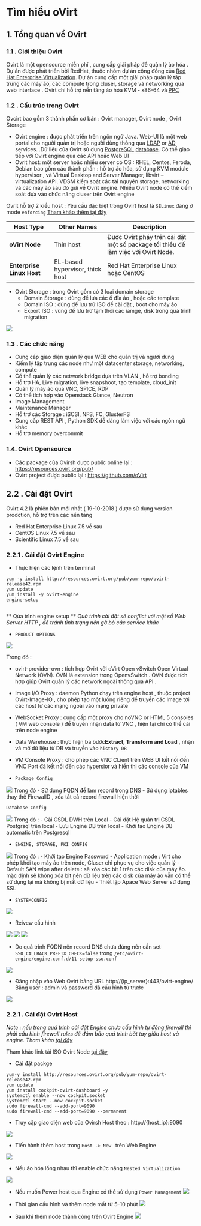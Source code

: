 


# Tìm hiểu oVirt

## 1. Tổng quan về Ovirt

### 1.1 . Giới thiệu Ovirt
 Ovirt là một opensource miễn phí , cung cấp giải pháp để quản lý ảo hóa . Dự án được phát triển bởi RedHat, thuộc nhóm dự án cộng đồng của [Red Hat Enterprise Virtualization](https://en.wikipedia.org/wiki/Red_Hat_Enterprise_Virtualization). Dự án cung cấp một giải pháp quản lý tập trung các máy ảo, các compute trong cluser, storage và networking qua web interface . Ovirt chỉ hỗ trợ nền tảng ảo hóa KVM - x86-64 và [PPC](https://en.wikipedia.org/wiki/PowerPC "PowerPC") 
### 1.2 . Cấu trúc trong Ovirt
Ovcirt bao gồm 3 thành phần cơ bản : Ovirt manager, Ovirt node , Ovirt Storage

- Ovirt engine : được phát triển trên ngôn ngữ Java. Web-UI là một web portal cho người quản trị hoặc người dùng thông qua [LDAP](https://en.wikipedia.org/wiki/Lightweight_Directory_Access_Protocol) or [AD](https://en.wikipedia.org/wiki/Active_directory "Active directory") services. .Dữ liệu của Ovirt sử dụng [PostgreSQL](https://en.wikipedia.org/wiki/PostgreSQL "PostgreSQL")  [database](https://en.wikipedia.org/wiki/Database). Có thể giao tiếp với Ovirt engine qua các API hoặc Web UI
- Ovrit host: một server hoặc nhiều server có OS : RHEL, Centos, Feroda, Debian bao gồm các thành phần :  hỗ trợ ảo hóa, sử dụng KVM module hypervisor , và Virtual Desktop and Server Manager, libvirt – virtualization API. VDSM kiểm soát các tài nguyên storage, networking và các máy ảo sau đó gửi về Ovrit engine. Nhiều Ovirt node có thể kiểm soát dựa vào chức năng cluser trên Ovirt engine

Ovrit hỗ trợ 2 kiểu host :	Yêu cầu đặc biệt trong Ovirt host là `SELinux` đang ở mode `enforcing` [Tham khảo thêm tại đây](https://docs.fedoraproject.org/en-US/Fedora/11/html/Security-Enhanced_Linux/sect-Security-Enhanced_Linux-Working_with_SELinux-Enabling_and_Disabling_SELinux.html)

|Host Type|Other Names|Description|
|------------|---------------|--------|
|**oVirt Node** |Thin host | Được Ovirt pháy trển cài đặt một số package tối thiểu để làm việc với Ovirt Node.|
|**Enterprise Linux Host**|EL-based hypervisor, thick host |Red Hat Enterprise Linux hoặc CentOS|

- Ovirt Storage : trong Ovirt gồm có 3 loại domain storage
	- Domain Storage : dùng để lưa các ổ đĩa ảo , hoặc các template
	- Domain ISO : dùng để lưu trữ ISO để cài đặt , boot cho máy ảo
	- Export ISO : vùng để lưu trữ tạm thời các iamge, disk trong quá trình migration

![](![](https://ovirt.org/images/wiki/Ovirt-1024x698.png?1478101462))

### 1.3 . Các chức năng 
- Cung cấp giao diện quản lý qua WEB cho quản trị và người dùng
- Kiểm lý tập trung các node như một datacenter storage, networking, compute
- Có thể quản lý các network bridge dựa trên VLAN , hỗ trợ bonding
- Hỗ trợ HA, Live migration, live snapshoot, tạo template, cloud_init 
- Quản lý máy ảo qua VNC, SPICE, RDP
- Có thể tích hợp vào Openstack Glance, Neutron 
- Image Management
- Maintenance Manager
- Hỗ trợ các Storage : iSCSI, NFS, FC, GlusterFS 
- Cung cấp REST API , Python SDK dễ dàng làm việc với các ngôn ngữ khác
- Hỗ trợ memory overcommit

### 1.4. Ovirt Opensource
- Các package của Ovirsh được public online lại : https://resources.ovirt.org/pub/ 
- Ovirt project được public lại : https://github.com/oVirt

## 2.2 . Cài đặt Ovirt

Ovirt 4.2 là phiên bản mới nhất ( 19-10-2018 ) được sử dụng version prodction, hỗ trợ trên các nền tảng
-  Red Hat Enterprise Linux 7.5 về sau
-  CentOS Linux 7.5 về sau
-  Scientific Linux 7.5 về sau
### 2.2.1 . Cài đặt Ovirt Engine

- Thực hiện các lệnh trên terminal
```
yum -y install http://resources.ovirt.org/pub/yum-repo/ovirt-release42.rpm
yum update
yum install -y ovirt-engine
engine-setup


```
** Qúa trình engine setup **
*Quá trình cài đặt sẽ  conflict với một số Web Server HTTP , để tránh tình trạng nên gỡ bỏ các service khác*

- `PRODUCT OPTIONS `

![](https://i.imgur.com/1GOX3qm.png)


Trong đó :
- ovirt-provider-ovn : tích hợp Ovirt vỡi oVirt Open vSwitch Open Virtual Network (OVN). OVN là extension trong OpenvSwitch . OVN được tích hợp giúp Ovirt quản lý các network ngoài thông qua API . 
- Image I/O Proxy : daemon Python chạy trên engine host , thuộc project Ovirt-Image-IO , cho phép tạo một luồng riêng để truyền các Image tới các host từ các mạng ngoài vào mạng private
- WebSocket Proxy : cung cấp một proxy cho noVNC or HTML 5 consoles ( VM web console ) để truyền nhận data từ VNC , hiện tại chỉ có thể cài trên node engine
- Data Warehouse : thực hiện ba bước**Extract, Transform and Load** ,  nhận và mở dữ liệu từ DB và truyền vào  `history DB`
- VM Console Proxy : cho phép các VNC CLient trên WEB UI kết nối đến VNC Port đã kết nối đến  các hypersior và hiển thị các console của VM 

- `Package Config` 

![](https://i.imgur.com/0Onhe9J.png)
	Trong đó 
	- Sử dụng FQDN để làm record trong DNS
	- Sử dụng iptables thay thế FirewallD , xóa tất cả record firewall hiện thời

`Database Config`	

![](https://i.imgur.com/rTGQA5i.png)
	Trong đó :
	-  Cài CSDL DWH trên  Local
	-  Cài đặt Hệ quản trị CSDL Postgrsql trên local
	-  Lưu Engine DB trên local
	-  Khởi tạo Engine DB automatic trên Postgresql	

- `ENGINE, STORAGE, PKI CONFIG`

![](https://i.imgur.com/an89ZVy.png)
	Trong đó :
	- Khởi tạo Engine Password
	- Application mode : Virt cho phép khởi tạo máy ảo trên 	node, Gluser chỉ phục vụ cho việc quản lý 
	- Default SAN wipe after delete : sẽ xóa các bit 1 trên các disk của máy ảo. mặc định sẽ không xóa bit nên dữ liệu trên các disk của máy ảo vẫn có thể sử dụng lại mà không bị mất dữ liệu
	- Thiết lập Apace Web Server sử dụng SSL
- `SYSTEMCONFIG`

![](https://i.imgur.com/HGFgjOA.png)

- Reivew cấu hình

![](https://i.imgur.com/s0DpOPR.png)
![](https://i.imgur.com/Pyfx1OC.png)
![](https://i.imgur.com/4p3PKOO.png)

- Do quá trình FQDN nên record DNS chưa đúng nên cần set `SSO_CALLBACK_PREFIX_CHECK=false` trong `/etc/ovirt-engine/engine.conf.d/11-setup-sso.conf`

![](https://i.imgur.com/KBFjCrN.png)

- Đăng nhập vào Web Ovirt bằng URL http://{ip_server}:443/ovirt-engine/
Bằng user : admin và password đã cấu hình từ trước

![](https://i.imgur.com/YYTwdTH.png)

### 2.2.1 . Cài đặt Ovirt Host

*Note : nếu trong quá trình cài đặt Engine chưa cấu hình tự động firewall thì phải  cấu hình firewall rules để đảm bảo quá trình bắt tay giữa host và engine. Tham khảo [tại đây](https://www.ovirt.org/documentation/install-guide/chap-System_Requirements/#hypervisor-firewall-requirements)*

Tham khảo link tải ISO Ovirt Node [tại đây](https://www.ovirt.org/documentation/install-guide/chap-oVirt_Nodes/)

- Cài đặt packge
```
yum-y install http://resources.ovirt.org/pub/yum-repo/ovirt-release42.rpm
yum update
yum install cockpit-ovirt-dashboard -y
systemctl enable --now cockpit.socket
systemctl start --now cockpit.socket
sudo firewall-cmd --add-port=9090
sudo firewall-cmd --add-port=9090 --permanent

```
- Truy cập giao diện web của Ovirsh Host theo : http://{host_ip}:9090

![](https://i.imgur.com/16MfrTm.png)



- Tiến hành thêm host trong ``Host -> New `` trên Web Engine 

![](https://i.imgur.com/P3ReOvu.png)

- Nếu ảo hóa lồng nhau thì enable chức năng `Nested Virtualization`

![](https://i.imgur.com/xvRhMLq.png)

- Nếu muốn Power host qua Engine có thể sử dụng `Power Management`
![](https://i.imgur.com/GuBrcjG.png)

- Thời gian cấu hình và thêm node mất từ 5-10 phút
![](https://i.imgur.com/Jt6KqTh.png)

- Sau khi thêm node thành công trên Ovirt Engine
![](https://i.imgur.com/Y8njb8J.png)


